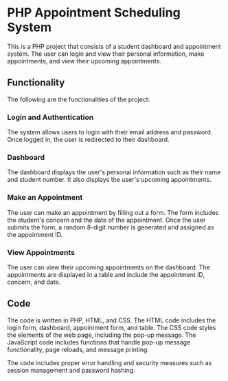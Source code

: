 # PHP Appointment Scheduling System

This is a PHP project that consists of a student dashboard and appointment system. The user can login and view their personal information, make appointments, and view their upcoming appointments.

## Functionality

The following are the functionalities of the project:

### Login and Authentication

The system allows users to login with their email address and password. Once logged in, the user is redirected to their dashboard.

### Dashboard

The dashboard displays the user's personal information such as their name and student number. It also displays the user's upcoming appointments.

### Make an Appointment

The user can make an appointment by filling out a form. The form includes the student's concern and the date of the appointment. Once the user submits the form, a random 8-digit number is generated and assigned as the appointment ID.

### View Appointments

The user can view their upcoming appointments on the dashboard. The appointments are displayed in a table and include the appointment ID, concern, and date.

## Code

The code is written in PHP, HTML, and CSS. The HTML code includes the login form, dashboard, appointment form, and table. The CSS code styles the elements of the web page, including the pop-up message. The JavaScript code includes functions that handle pop-up message functionality, page reloads, and message printing. 

The code includes proper error handling and security measures such as session management and password hashing.
